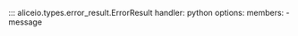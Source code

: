 ::: aliceio.types.error_result.ErrorResult
    handler: python
    options:
      members:
        - message
